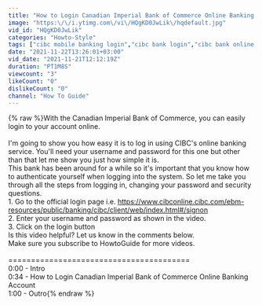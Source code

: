 ```yaml
---
title: "How to Login Canadian Imperial Bank of Commerce Online Banking Account | CIBC.com Login"
image: "https:\/\/i.ytimg.com\/vi\/HQgKD0JwLik\/hqdefault.jpg"
vid_id: "HQgKD0JwLik"
categories: "Howto-Style"
tags: ["cibc mobile banking login","cibc bank login","cibc bank online banking login"]
date: "2021-11-22T13:26:01+03:00"
vid_date: "2021-11-21T12:12:19Z"
duration: "PT1M8S"
viewcount: "3"
likeCount: "0"
dislikeCount: "0"
channel: "How To Guide"
---
```

{% raw %}With the Canadian Imperial Bank of Commerce, you can easily login to your account online.<br /><br />I'm going to show you how easy it is to log in using CIBC's online banking service. You'll need your username and password for this one but other than that let me show you just how simple it is.<br />This bank has been around for a while so it's important that you know how to authenticate yourself when logging into the system. So let me take you through all the steps from logging in, changing your password and security questions.<br />1. Go to the official login page i.e. <a rel="nofollow" target="blank" href="https://www.cibconline.cibc.com/ebm-resources/public/banking/cibc/client/web/index.html#/signon">https://www.cibconline.cibc.com/ebm-resources/public/banking/cibc/client/web/index.html#/signon</a><br />2. Enter your username and password as shown in the video.<br />3. Click on the login button<br />Is this video helpful? Let us know in the comments below.<br />Make sure you subscribe to HowtoGuide for more videos.<br /><br />========================================<br />0:00 - Intro<br />0:34 - How to Login Canadian Imperial Bank of Commerce Online Banking Account<br />1:00 - Outro{% endraw %}
